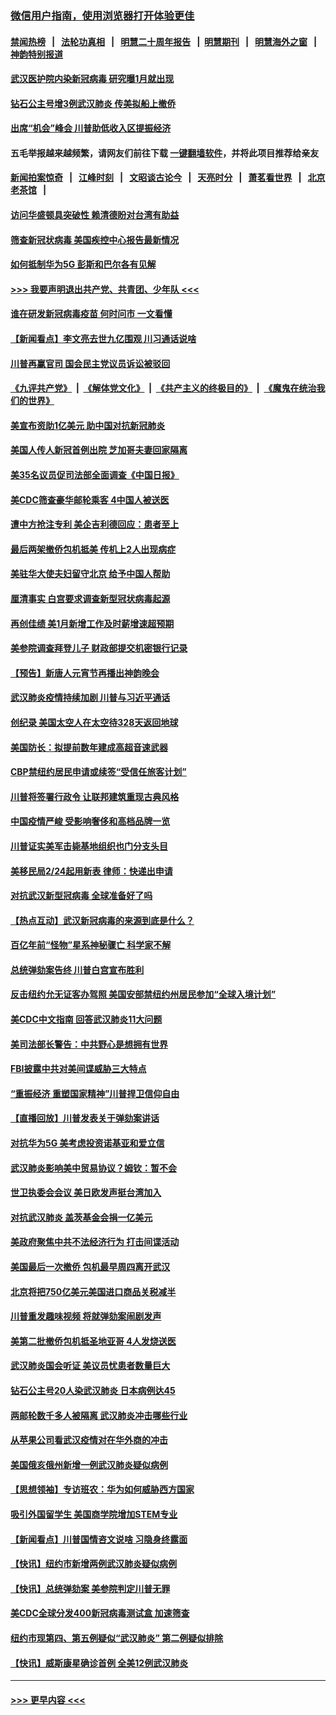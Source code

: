 ### [微信用户指南，使用浏览器打开体验更佳](https://github.com/gfw-breaker/banned-news1/blob/master/indexes/wechat-guide.md?t=0)
#### [禁闻热榜](热点新闻.md?t=0)  &nbsp;&nbsp;|&nbsp;&nbsp; [法轮功真相](https://github.com/gfw-breaker/truth/blob/master/README.md?t=0) &nbsp;&nbsp;|&nbsp;&nbsp; [明慧二十周年报告](https://github.com/gfw-breaker/mh-reports/blob/master/README.md?t=0) &nbsp;&nbsp;|&nbsp;&nbsp;[明慧期刊](https://github.com/gfw-breaker/mh-qikan) &nbsp;&nbsp;|&nbsp;&nbsp; [明慧海外之窗](https://github.com/gfw-breaker/mh-news/blob/master/README.md?t=0) &nbsp;&nbsp;|&nbsp;&nbsp; [神韵特别报道](https://github.com/gfw-breaker/mh-news/blob/master/shenyun.md?t=0)
#### [武汉医护院内染新冠病毒 研究曝1月就出现](../pages/nsc412/n11852928.md?t=02081902) 
#### [钻石公主号增3例武汉肺炎 传美拟船上撤侨](../pages/nsc412/n11853240.md?t=02081902) 
#### [出席“机会”峰会 川普助低收入区提振经济](../pages/nsc412/n11853232.md?t=02081902) 
#### 五毛举报越来越频繁，请网友们前往下载 [一键翻墙软件](https://github.com/gfw-breaker/ssr-accounts)，并将此项目推荐给亲友
#### [新闻拍案惊奇](https://github.com/gfw-breaker/banned-news1/blob/master/pages/link4.md) &nbsp;&nbsp;|&nbsp;&nbsp; [江峰时刻](https://github.com/gfw-breaker/banned-news1/blob/master/pages/link4.md) &nbsp;&nbsp;|&nbsp;&nbsp; [文昭谈古论今](https://github.com/gfw-breaker/banned-news1/blob/master/pages/link4.md) &nbsp;&nbsp;|&nbsp;&nbsp; [天亮时分](https://github.com/gfw-breaker/banned-news1/blob/master/pages/link4.md) &nbsp;&nbsp;|&nbsp;&nbsp; [萧茗看世界](https://github.com/gfw-breaker/banned-news1/blob/master/pages/link4.md) &nbsp;&nbsp;|&nbsp;&nbsp; [北京老茶馆](https://github.com/gfw-breaker/banned-news1/blob/master/pages/link4.md) &nbsp;&nbsp;|&nbsp;&nbsp; 
#### [访问华盛顿具突破性 赖清德盼对台湾有助益](../pages/nsc412/n11853129.md?t=02081902) 
#### [筛查新冠状病毒 美国疾控中心报告最新情况](../pages/nsc412/n11853070.md?t=02081902) 
#### [如何抵制华为5G 彭斯和巴尔各有见解](../pages/nsc412/n11852535.md?t=02081902) 
#### [>>> 我要声明退出共产党、共青团、少年队 <<<](https://github.com/begood0513/goodnews/blob/master/quit/letter.md) 
#### [谁在研发新冠病毒疫苗 何时问市 一文看懂](../pages/nsc412/n11852840.md?t=02081902) 
#### [【新闻看点】李文亮去世九亿围观 川习通话说啥](../pages/nsc412/n11852360.md?t=02081902) 
#### [川普再赢官司 国会民主党议员诉讼被驳回](../pages/nsc412/n11852287.md?t=02081902) 
#### [《九评共产党》](https://github.com/begood0513/9ping.md/blob/master/README.md) &nbsp;|&nbsp; [《解体党文化》](../../../../jtdwh.md/blob/master/README.md)  &nbsp;|&nbsp; [《共产主义的终极目的》](../../../../gczydzjmd.md/blob/master/README.md) &nbsp;|&nbsp; [《魔鬼在统治我们的世界》](../../../../mgztzwmdsj.md/blob/master/README.md) 
#### [美宣布资助1亿美元 助中国对抗新冠肺炎](../pages/nsc412/n11852531.md?t=02081902) 
#### [美国人传人新冠首例出院 芝加哥夫妻回家隔离](../pages/nsc412/n11852452.md?t=02081902) 
#### [美35名议员促司法部全面调查《中国日报》](../pages/nsc412/n11852435.md?t=02081902) 
#### [美CDC筛查豪华邮轮乘客 4中国人被送医](../pages/nsc412/n11852085.md?t=02081902) 
#### [遭中方抢注专利 美企吉利德回应：患者至上](../pages/nsc412/n11852037.md?t=02081902) 
#### [最后两架撤侨包机抵美 传机上2人出现病症](../pages/nsc412/n11852173.md?t=02081902) 
#### [美驻华大使夫妇留守北京 给予中国人帮助](../pages/nsc412/n11852165.md?t=02081902) 
#### [厘清事实 白宫要求调查新型冠状病毒起源](../pages/nsc412/n11852106.md?t=02081902) 
#### [再创佳绩 美1月新增工作及时薪增速超预期](../pages/nsc412/n11852174.md?t=02081902) 
#### [美参院调查拜登儿子 财政部提交机密银行记录](../pages/nsc412/n11851808.md?t=02081902) 
#### [【预告】新唐人元宵节再播出神韵晚会](../pages/nsc412/n11843192.md?t=02081902) 
#### [武汉肺炎疫情持续加剧 川普与习近平通话](../pages/nsc412/n11851613.md?t=02081902) 
#### [创纪录 美国太空人在太空待328天返回地球](../pages/nsc412/n11851266.md?t=02081902) 
#### [美国防长：拟提前数年建成高超音速武器](../pages/nsc412/n11850959.md?t=02081902) 
#### [CBP禁纽约居民申请或续签“受信任旅客计划”](../pages/nsc412/n11850857.md?t=02081902) 
#### [川普将签署行政令 让联邦建筑重现古典风格](../pages/nsc412/n11850654.md?t=02081902) 
#### [中国疫情严峻 受影响奢侈和高档品牌一览](../pages/nsc412/n11850319.md?t=02081902) 
#### [川普证实美军击毙基地组织也门分支头目](../pages/nsc412/n11850383.md?t=02081902) 
#### [美移民局2/24起用新表 律师：快递出申请](../pages/nsc412/n11848220.md?t=02081902) 
#### [对抗武汉新型冠病毒 全球准备好了吗](../pages/nsc412/n11850142.md?t=02081902) 
#### [【热点互动】武汉新冠病毒的来源到底是什么？](../pages/nsc412/n11849749.md?t=02081902) 
#### [百亿年前“怪物”星系神秘骤亡 科学家不解](../pages/nsc412/n11849863.md?t=02081902) 
#### [总统弹劾案告终 川普白宫宣布胜利](../pages/nsc412/n11849985.md?t=02081902) 
#### [反击纽约允无证客办驾照  美国安部禁纽约州居民参加“全球入境计划”](../pages/nsc412/n11849828.md?t=02081902) 
#### [美CDC中文指南 回答武汉肺炎11大问题](../pages/nsc412/n11849703.md?t=02081902) 
#### [美司法部长警告：中共野心是想拥有世界](../pages/nsc412/n11849769.md?t=02081902) 
#### [FBI披露中共对美间谍威胁三大特点](../pages/nsc412/n11849700.md?t=02081902) 
#### [“重振经济 重塑国家精神”川普捍卫信仰自由](../pages/nsc412/n11849641.md?t=02081902) 
#### [【直播回放】川普发表关于弹劾案讲话](../pages/nsc412/n11849472.md?t=02081902) 
#### [对抗华为5G 美考虑投资诺基亚和爱立信](../pages/nsc412/n11849510.md?t=02081902) 
#### [武汉肺炎影响美中贸易协议？姆钦：暂不会](../pages/nsc412/n11849497.md?t=02081902) 
#### [世卫执委会会议 美日欧发声挺台湾加入](../pages/nsc412/n11849433.md?t=02081902) 
#### [对抗武汉肺炎 盖茨基金会捐一亿美元](../pages/nsc412/n11848953.md?t=02081902) 
#### [美政府聚焦中共不法经济行为 打击间谍活动](../pages/nsc412/n11849322.md?t=02081902) 
#### [美国最后一次撤侨 包机最早周四离开武汉](../pages/nsc412/n11849395.md?t=02081902) 
#### [北京将把750亿美元美国进口商品关税减半](../pages/nsc412/n11848896.md?t=02081902) 
#### [川普重发趣味视频 将就弹劾案闹剧发声](../pages/nsc412/n11848715.md?t=02081902) 
#### [美第二批撤侨包机抵圣地亚哥 4人发烧送医](../pages/nsc412/n11847923.md?t=02081902) 
#### [武汉肺炎国会听证 美议员忧患者数量巨大](../pages/nsc412/n11844851.md?t=02081902) 
#### [钻石公主号20人染武汉肺炎 日本病例达45](../pages/nsc412/n11847823.md?t=02081902) 
#### [两邮轮数千多人被隔离 武汉肺炎冲击哪些行业](../pages/nsc412/n11847456.md?t=02081902) 
#### [从苹果公司看武汉疫情对在华外商的冲击](../pages/nsc412/n11847586.md?t=02081902) 
#### [美国俄亥俄州新增一例武汉肺炎疑似病例](../pages/nsc412/n11847714.md?t=02081902) 
#### [【思想领袖】专访班农：华为如何威胁西方国家](../pages/nsc412/n11847306.md?t=02081902) 
#### [吸引外国留学生 美国商学院增加STEM专业](../pages/nsc412/n11847417.md?t=02081902) 
#### [【新闻看点】川普国情咨文说啥 习隐身终露面](../pages/nsc412/n11847016.md?t=02081902) 
#### [【快讯】纽约市新增两例武汉肺炎疑似病例](../pages/nsc412/n11847250.md?t=02081902) 
#### [【快讯】总统弹劾案 美参院判定川普无罪](../pages/nsc412/n11847316.md?t=02081902) 
#### [美CDC全球分发400新冠病毒测试盒 加速筛查](../pages/nsc412/n11847260.md?t=02081902) 
#### [纽约市现第四、第五例疑似“武汉肺炎”   第二例疑似排除](../pages/nsc412/n11847332.md?t=02081902) 
#### [【快讯】威斯康星确诊首例 全美12例武汉肺炎](../pages/nsc412/n11847162.md?t=02081902) 

----
#### [ >>> 更早内容 <<< ](../indexes/nsc412-earlier.md)
